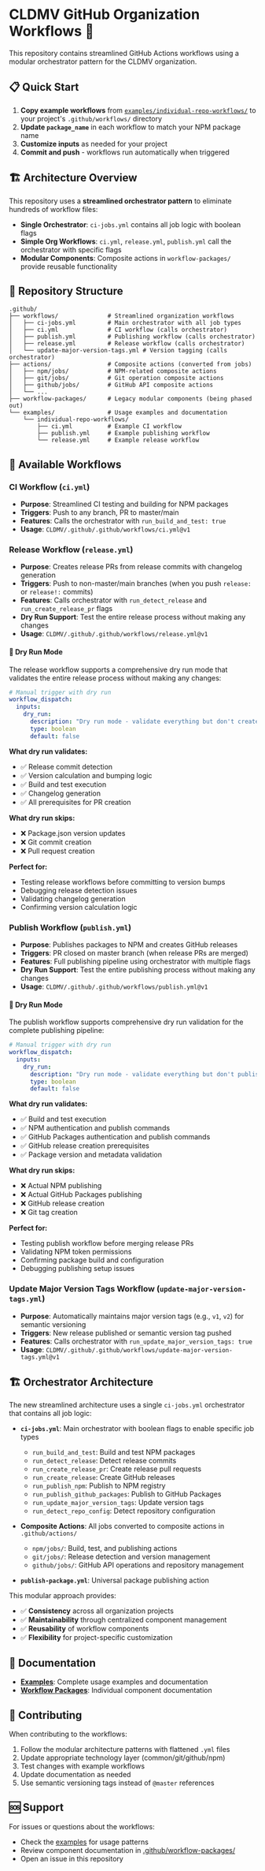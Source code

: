 # CLDMV GitHub Organization Workflows 🚀

This repository contains streamlined GitHub Actions workflows using a modular orchestrator pattern for the CLDMV organization.

## 📋 Quick Start

1. **Copy example workflows** from [`examples/individual-repo-workflows/`](examples/individual-repo-workflows/) to your project's `.github/workflows/` directory
2. **Update `package_name`** in each workflow to match your NPM package name
3. **Customize inputs** as needed for your project
4. **Commit and push** - workflows run automatically when triggered

## 🏗️ Architecture Overview

This repository uses a **streamlined orchestrator pattern** to eliminate hundreds of workflow files:

- **Single Orchestrator**: `ci-jobs.yml` contains all job logic with boolean flags
- **Simple Org Workflows**: `ci.yml`, `release.yml`, `publish.yml` call the orchestrator with specific flags
- **Modular Components**: Composite actions in `workflow-packages/` provide reusable functionality

## 📂 Repository Structure

```
.github/
├── workflows/              # Streamlined organization workflows
│   ├── ci-jobs.yml         # Main orchestrator with all job types
│   ├── ci.yml              # CI workflow (calls orchestrator)
│   ├── publish.yml         # Publishing workflow (calls orchestrator)
│   ├── release.yml         # Release workflow (calls orchestrator)
│   └── update-major-version-tags.yml # Version tagging (calls orchestrator)
├── actions/                # Composite actions (converted from jobs)
│   ├── npm/jobs/           # NPM-related composite actions
│   ├── git/jobs/           # Git operation composite actions
│   ├── github/jobs/        # GitHub API composite actions
│   └── ...
├── workflow-packages/      # Legacy modular components (being phased out)
└── examples/               # Usage examples and documentation
    └── individual-repo-workflows/
        ├── ci.yml          # Example CI workflow
        ├── publish.yml     # Example publishing workflow
        └── release.yml     # Example release workflow
```

## 🔧 Available Workflows

### CI Workflow (`ci.yml`)

- **Purpose**: Streamlined CI testing and building for NPM packages
- **Triggers**: Push to any branch, PR to master/main
- **Features**: Calls the orchestrator with `run_build_and_test: true`
- **Usage**: `CLDMV/.github/.github/workflows/ci.yml@v1`

### Release Workflow (`release.yml`)

- **Purpose**: Creates release PRs from release commits with changelog generation
- **Triggers**: Push to non-master/main branches (when you push `release:` or `release!:` commits)
- **Features**: Calls orchestrator with `run_detect_release` and `run_create_release_pr` flags
- **Dry Run Support**: Test the entire release process without making any changes
- **Usage**: `CLDMV/.github/.github/workflows/release.yml@v1`

#### 🧪 Dry Run Mode

The release workflow supports a comprehensive dry run mode that validates the entire release process without making any changes:

```yaml
# Manual trigger with dry run
workflow_dispatch:
  inputs:
    dry_run:
      description: "Dry run mode - validate everything but don't create PR or make changes"
      type: boolean
      default: false
```

**What dry run validates:**

- ✅ Release commit detection
- ✅ Version calculation and bumping logic
- ✅ Build and test execution
- ✅ Changelog generation
- ✅ All prerequisites for PR creation

**What dry run skips:**

- ❌ Package.json version updates
- ❌ Git commit creation
- ❌ Pull request creation

**Perfect for:**

- Testing release workflows before committing to version bumps
- Debugging release detection issues
- Validating changelog generation
- Confirming version calculation logic

### Publish Workflow (`publish.yml`)

- **Purpose**: Publishes packages to NPM and creates GitHub releases
- **Triggers**: PR closed on master branch (when release PRs are merged)
- **Features**: Full publishing pipeline using orchestrator with multiple flags
- **Dry Run Support**: Test the entire publishing process without making any changes
- **Usage**: `CLDMV/.github/.github/workflows/publish.yml@v1`

#### 🧪 Dry Run Mode

The publish workflow supports comprehensive dry run validation for the complete publishing pipeline:

```yaml
# Manual trigger with dry run
workflow_dispatch:
  inputs:
    dry_run:
      description: "Dry run mode - validate everything but don't publish or create releases"
      type: boolean
      default: false
```

**What dry run validates:**

- ✅ Build and test execution
- ✅ NPM authentication and publish commands
- ✅ GitHub Packages authentication and publish commands
- ✅ GitHub release creation prerequisites
- ✅ Package version and metadata validation

**What dry run skips:**

- ❌ Actual NPM publishing
- ❌ Actual GitHub Packages publishing
- ❌ GitHub release creation
- ❌ Git tag creation

**Perfect for:**

- Testing publish workflow before merging release PRs
- Validating NPM token permissions
- Confirming package build and configuration
- Debugging publishing setup issues

### Update Major Version Tags Workflow (`update-major-version-tags.yml`)

- **Purpose**: Automatically maintains major version tags (e.g., `v1`, `v2`) for semantic versioning
- **Triggers**: New release published or semantic version tag pushed
- **Features**: Calls orchestrator with `run_update_major_version_tags: true`
- **Usage**: `CLDMV/.github/.github/workflows/update-major-version-tags.yml@v1`

## 🏗️ Orchestrator Architecture

The new streamlined architecture uses a single `ci-jobs.yml` orchestrator that contains all job logic:

- **`ci-jobs.yml`**: Main orchestrator with boolean flags to enable specific job types

  - `run_build_and_test`: Build and test NPM packages
  - `run_detect_release`: Detect release commits
  - `run_create_release_pr`: Create release pull requests
  - `run_create_release`: Create GitHub releases
  - `run_publish_npm`: Publish to NPM registry
  - `run_publish_github_packages`: Publish to GitHub Packages
  - `run_update_major_version_tags`: Update version tags
  - `run_detect_repo_config`: Detect repository configuration

- **Composite Actions**: All jobs converted to composite actions in `.github/actions/`
  - `npm/jobs/`: Build, test, and publishing actions
  - `git/jobs/`: Release detection and version management
  - `github/jobs/`: GitHub API operations and repository management
- **`publish-package.yml`**: Universal package publishing action

This modular approach provides:

- ✅ **Consistency** across all organization projects
- ✅ **Maintainability** through centralized component management
- ✅ **Reusability** of workflow components
- ✅ **Flexibility** for project-specific customization

## 📖 Documentation

- **[Examples](examples/)**: Complete usage examples and documentation
- **[Workflow Packages](.github/workflow-packages/)**: Individual component documentation

## 🤝 Contributing

When contributing to the workflows:

1. Follow the modular architecture patterns with flattened `.yml` files
2. Update appropriate technology layer (common/git/github/npm)
3. Test changes with example workflows
4. Update documentation as needed
5. Use semantic versioning tags instead of `@master` references

## 🆘 Support

For issues or questions about the workflows:

- Check the [examples](examples/) for usage patterns
- Review component documentation in [.github/workflow-packages/](.github/workflow-packages/)
- Open an issue in this repository
